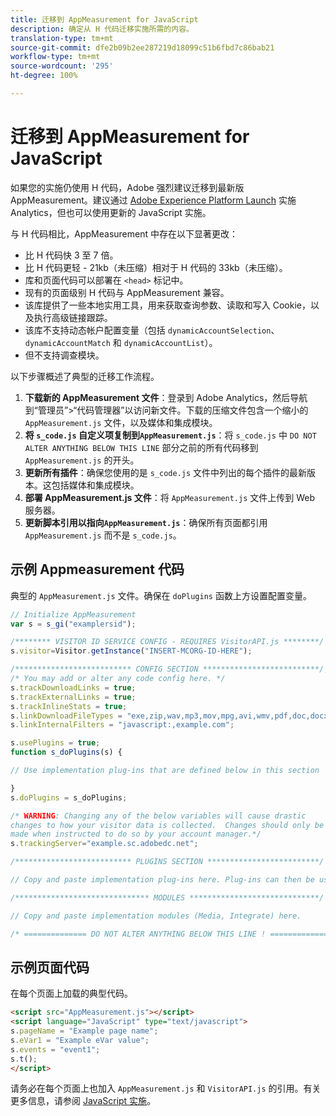 ```yaml
---
title: 迁移到 AppMeasurement for JavaScript
description: 确定从 H 代码迁移实施所需的内容。
translation-type: tm+mt
source-git-commit: dfe2b09b2ee287219d18099c51b6fbd7c86bab21
workflow-type: tm+mt
source-wordcount: '295'
ht-degree: 100%

---
```



# 迁移到 AppMeasurement for JavaScript

如果您的实施仍使用 H 代码，Adobe 强烈建议迁移到最新版 AppMeasurement。建议通过 [Adobe Experience Platform Launch](../launch/overview.md) 实施 Analytics，但也可以使用更新的 JavaScript 实施。

与 H 代码相比，AppMeasurement 中存在以下显著更改：

* 比 H 代码快 3 至 7 倍。
* 比 H 代码更轻 - 21kb（未压缩）相对于 H 代码的 33kb（未压缩）。
* 库和页面代码可以部署在 `<head>` 标记中。
* 现有的页面级别 H 代码与 AppMeasurement 兼容。
* 该库提供了一些本地实用工具，用来获取查询参数、读取和写入 Cookie，以及执行高级链接跟踪。
* 该库不支持动态帐户配置变量（包括 `dynamicAccountSelection`、`dynamicAccountMatch` 和 `dynamicAccountList`）。
* 但不支持调查模块。

以下步骤概述了典型的迁移工作流程。

1. **下载新的 AppMeasurement 文件**：登录到 Adobe Analytics，然后导航到“管理员”>“代码管理器”以访问新文件。下载的压缩文件包含一个缩小的 `AppMeasurement.js` 文件，以及媒体和集成模块。
1. **将 `s_code.js` 自定义项复制到`AppMeasurement.js`**：将 `s_code.js` 中 `DO NOT ALTER ANYTHING BELOW THIS LINE` 部分之前的所有代码移到 `AppMeasurement.js` 的开头。
1. **更新所有插件**：确保您使用的是 `s_code.js` 文件中列出的每个插件的最新版本。这包括媒体和集成模块。
1. **部署 AppMeasurement.js 文件**：将 `AppMeasurement.js` 文件上传到 Web 服务器。
1. **更新脚本引用以指向`AppMeasurement.js`**：确保所有页面都引用 `AppMeasurement.js` 而不是 `s_code.js`。

## 示例 Appmeasurement 代码

典型的 `AppMeasurement.js` 文件。确保在 `doPlugins` 函数上方设置配置变量。

```js
// Initialize AppMeasurement
var s = s_gi("examplersid");

/******** VISITOR ID SERVICE CONFIG - REQUIRES VisitorAPI.js ********/;
s.visitor=Visitor.getInstance("INSERT-MCORG-ID-HERE");

/************************** CONFIG SECTION **************************/;
/* You may add or alter any code config here. */
s.trackDownloadLinks = true;
s.trackExternalLinks = true;
s.trackInlineStats = true;
s.linkDownloadFileTypes = "exe,zip,wav,mp3,mov,mpg,avi,wmv,pdf,doc,docx,xls,xlsx,ppt,pptx";
s.linkInternalFilters = "javascript:,example.com";

s.usePlugins = true;
function s_doPlugins(s) {

// Use implementation plug-ins that are defined below in this section

}
s.doPlugins = s_doPlugins;

/* WARNING: Changing any of the below variables will cause drastic
changes to how your visitor data is collected.  Changes should only be
made when instructed to do so by your account manager.*/
s.trackingServer="example.sc.adobedc.net";

/************************** PLUGINS SECTION *************************/

// Copy and paste implementation plug-ins here. Plug-ins can then be used in the s_doPlugins(s) function above

/****************************** MODULES *****************************/

// Copy and paste implementation modules (Media, Integrate) here.

/* ============== DO NOT ALTER ANYTHING BELOW THIS LINE ! ===============  */
```

## 示例页面代码

在每个页面上加载的典型代码。

```html
<script src="AppMeasurement.js"></script>
<script language="JavaScript" type="text/javascript">
s.pageName = "Example page name";
s.eVar1 = "Example eVar value";
s.events = "event1";
s.t();
</script>
```

请务必在每个页面上也加入 `AppMeasurement.js` 和 `VisitorAPI.js` 的引用。有关更多信息，请参阅 [JavaScript 实施](/help/implement/js/overview.md)。
